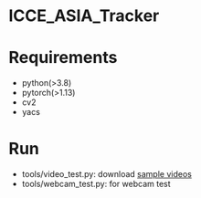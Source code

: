 # ICCE_ASIA_Tracker

# Requirements
* python(>3.8)
* pytorch(>1.13)
* cv2
* yacs


# Run
* tools/video_test.py:   download [sample videos](https://drive.google.com/drive/folders/1uhF_msqb-RN4TNEsgPmnKQgPbY0i8jd-?usp=sharing)
* tools/webcam_test.py:  for webcam test 
